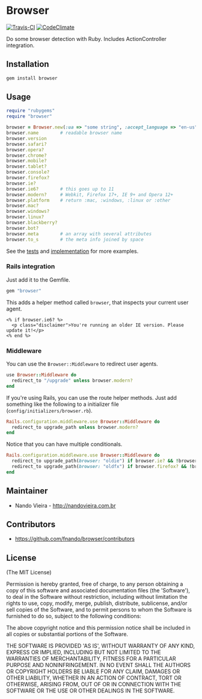 # Browser

[![Travis-CI](https://travis-ci.org/arun057/browser.png)](https://travis-ci.org/arun057/browser)
[![CodeClimate](https://codeclimate.com/github/fnando/browser.png)](https://codeclimate.com/github/fnando/browser)

Do some browser detection with Ruby. Includes ActionController integration.

## Installation

```bash
gem install browser
```

## Usage

```ruby
require "rubygems"
require "browser"

browser = Browser.new(:ua => "some string", :accept_language => "en-us")
browser.name        # readable browser name
browser.version
browser.safari?
browser.opera?
browser.chrome?
browser.mobile?
browser.tablet?
browser.console?
browser.firefox?
browser.ie?
browser.ie6?        # this goes up to 11
browser.modern?     # Webkit, Firefox 17+, IE 9+ and Opera 12+
browser.platform    # return :mac, :windows, :linux or :other
browser.mac?
browser.windows?
browser.linux?
browser.blackberry?
browser.bot?
browser.meta        # an array with several attributes
browser.to_s        # the meta info joined by space
```

See the [tests](https://github.com/fnando/browser/blob/master/test/browser_test.rb) and [implementation](https://github.com/fnando/browser/blob/master/lib/browser.rb) for more examples.

### Rails integration

Just add it to the Gemfile.

```ruby
gem "browser"
```

This adds a helper method called `browser`, that inspects your current user agent.

```erb
<% if browser.ie6? %>
  <p class="disclaimer">You're running an older IE version. Please update it!</p>
<% end %>
```

### Middleware

You can use the `Browser::Middleware` to redirect user agents.

```ruby
use Browser::Middleware do
  redirect_to "/upgrade" unless browser.modern?
end
```

If you're using Rails, you can use the route helper methods. Just add something like the following to a initializer file (`config/initializers/browser.rb`).

```ruby
Rails.configuration.middleware.use Browser::Middleware do
  redirect_to upgrade_path unless browser.modern?
end
```

Notice that you can have multiple conditionals.

```ruby
Rails.configuration.middleware.use Browser::Middleware do
  redirect_to upgrade_path(browser: "oldie") if browser.ie? && !browser.modern?
  redirect_to upgrade_path(browser: "oldfx") if browser.firefox? && !browser.modern?
end
```

## Maintainer

* Nando Vieira - http://nandovieira.com.br

## Contributors

* https://github.com/fnando/browser/contributors

## License

(The MIT License)

Permission is hereby granted, free of charge, to any person obtaining
a copy of this software and associated documentation files (the
'Software'), to deal in the Software without restriction, including
without limitation the rights to use, copy, modify, merge, publish,
distribute, sublicense, and/or sell copies of the Software, and to
permit persons to whom the Software is furnished to do so, subject to
the following conditions:

The above copyright notice and this permission notice shall be
included in all copies or substantial portions of the Software.

THE SOFTWARE IS PROVIDED 'AS IS', WITHOUT WARRANTY OF ANY KIND,
EXPRESS OR IMPLIED, INCLUDING BUT NOT LIMITED TO THE WARRANTIES OF
MERCHANTABILITY, FITNESS FOR A PARTICULAR PURPOSE AND NONINFRINGEMENT.
IN NO EVENT SHALL THE AUTHORS OR COPYRIGHT HOLDERS BE LIABLE FOR ANY
CLAIM, DAMAGES OR OTHER LIABILITY, WHETHER IN AN ACTION OF CONTRACT,
TORT OR OTHERWISE, ARISING FROM, OUT OF OR IN CONNECTION WITH THE
SOFTWARE OR THE USE OR OTHER DEALINGS IN THE SOFTWARE.

